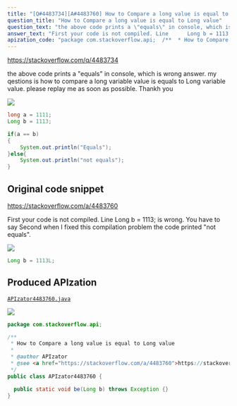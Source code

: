 ```yaml
---
title: "[Q#4483734][A#4483760] How to Compare a long value is equal to Long value"
question_title: "How to Compare a long value is equal to Long value"
question_text: "the above code prints a \"equals\" in console, which is wrong answer. my qestions is how to compare a long variable value is equals to Long variable value. please replay me as soon as possible. Thankh you"
answer_text: "First your code is not compiled. Line      Long b = 1113; is wrong. You have to say Second when I fixed this compilation problem the code printed \"not equals\"."
apization_code: "package com.stackoverflow.api;  /**  * How to Compare a long value is equal to Long value  *  * @author APIzator  * @see <a href=\"https://stackoverflow.com/a/4483760\">https://stackoverflow.com/a/4483760</a>  */ public class APIzator4483760 {    public static void be(Long b) throws Exception {} }"
---
```


https://stackoverflow.com/q/4483734

the above code prints a &quot;equals&quot; in console, which is wrong answer. my qestions is how to compare a long variable value is equals to Long variable value. please replay me as soon as possible.
Thankh you


<div class="code-logo"><img src="/stackoverflow.png" /></div>

```java
long a = 1111;
Long b = 1113;

if(a == b)
{
    System.out.println("Equals");
}else{
    System.out.println("not equals");
}
```


## Original code snippet

https://stackoverflow.com/a/4483760

First your code is not compiled. Line 
    Long b = 1113;
is wrong. You have to say
Second when I fixed this compilation problem the code printed &quot;not equals&quot;.

<div class="code-logo"><img src="/stackoverflow.png" /></div>

```java
Long b = 1113L;
```

## Produced APIzation

[`APIzator4483760.java`](https://github.com/pasqualesalza/apization-temp/raw/main/data/search/APIzator4483760.java)

<div class="code-logo"><img src="/apizator.png" /></div>

```java
package com.stackoverflow.api;

/**
 * How to Compare a long value is equal to Long value
 *
 * @author APIzator
 * @see <a href="https://stackoverflow.com/a/4483760">https://stackoverflow.com/a/4483760</a>
 */
public class APIzator4483760 {

  public static void be(Long b) throws Exception {}
}

```
